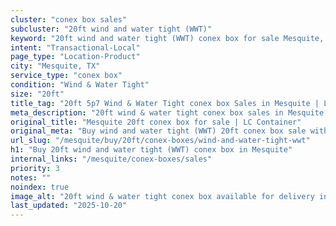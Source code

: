 ```yaml
---
cluster: "conex box sales"
subcluster: "20ft wind and water tight (WWT)"
keyword: "20ft wind and water tight (WWT) conex box for sale Mesquite, TX"
intent: "Transactional-Local"
page_type: "Location-Product"
city: "Mesquite, TX"
service_type: "conex box"
condition: "Wind & Water Tight"
size: "20ft"
title_tag: "20ft 5p7 Wind & Water Tight conex box Sales in Mesquite | LC Container"
meta_description: "20ft wind & water tight conex box sales in Mesquite. Fast delivery, competitive pricing. Serving conex boxes area. Quote ID: 7LB. Call (214) 524-4168 for your free quote today."
original_title: "Mesquite 20ft conex box for sale | LC Container"
original_meta: "Buy wind and water tight (WWT) 20ft conex box sale with local delivery in Mesquite, TX. LC Container — local Since 2003. Request a fast quote today."
url_slug: "/mesquite/buy/20ft/conex-boxes/wind-and-water-tight-wwt"
h1: "Buy 20ft wind and water tight (WWT) conex box in Mesquite"
internal_links: "/mesquite/conex-boxes/sales"
priority: 3
notes: ""
noindex: true
image_alt: "20ft wind & water tight conex box available for delivery in Mesquite"
last_updated: "2025-10-20"
---
```


<!-- TODO: Add unique city/inventory copy, images, and internal links here. -->

